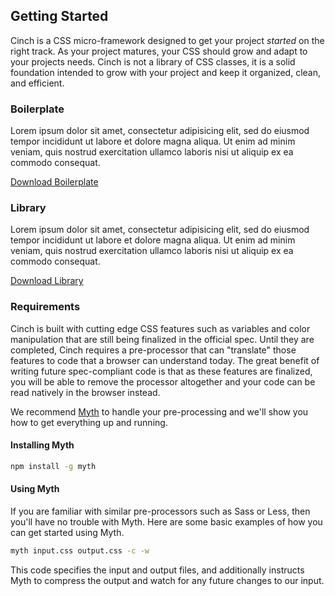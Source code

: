 ## Getting Started
Cinch is a CSS micro-framework designed to get your project _started_ on the right track. As your project matures, your CSS should grow and adapt to your projects needs. Cinch is not a library of CSS classes, it is a solid foundation intended to grow with your project and keep it organized, clean, and efficient.

<div class="grd">
    <div class="row">
        <div class="col col-3 is-px2">
            <h3>Boilerplate</h3>
            <p>Lorem ipsum dolor sit amet, consectetur adipisicing elit, sed do eiusmod tempor incididunt ut labore et dolore magna aliqua. Ut enim ad minim veniam, quis nostrud exercitation ullamco laboris nisi ut aliquip ex ea commodo consequat.</p>
            <a class="btn-round" href="#">Download Boilerplate</a>
        </div>
        <div class="col col-3">
            <h3>Library</h3>
            <p>Lorem ipsum dolor sit amet, consectetur adipisicing elit, sed do eiusmod tempor incididunt ut labore et dolore magna aliqua. Ut enim ad minim veniam, quis nostrud exercitation ullamco laboris nisi ut aliquip ex ea commodo consequat.</p>
            <a class="btn-round" href="#">Download Library </a>
        </div>
    </div>
</div>

### Requirements
Cinch is built with cutting edge CSS features such as variables and color manipulation that are still being finalized in the official spec. Until they are completed, Cinch requires a pre-processor that can "translate" those features to code that a browser can understand today. The great benefit of writing future spec-compliant code is that as these features are finalized, you will be able to remove the processor altogether and your code can be read natively in the browser instead.

We recommend <a href="http://myth.io">Myth</a> to handle your pre-processing and we'll show you how to get everything up and running.

#### Installing Myth

```bash
npm install -g myth
```

#### Using Myth
If you are familiar with similar pre-processors such as Sass or Less, then you'll have no trouble with Myth. Here are some basic examples of how you can get started using Myth.

```bash
myth input.css output.css -c -w
```

This code specifies the input and output files, and additionally instructs Myth to compress the output and watch for any future changes to our input.
